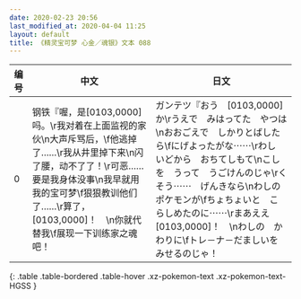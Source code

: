 ```yaml
---
date: 2020-02-23 20:56
last_modified_at: 2020-04-04 11:25
layout: default
title: 《精灵宝可梦 心金／魂银》文本 088
---
```

| 编号 | 中文 | 日文 |
| ---- | ---- | ---- |
| 0 | 钢铁『喔，是[0103,0000]吗。\r我对着在上面监视的家伙\n大声斥骂后，\f他逃掉了……\r我从井里掉下来\n闪了腰，动不了了！\r可恶……要是我身体没事\n我早就用我的宝可梦\f狠狠教训他们了……\r算了，[0103,0000]！　\n你就代替我\f展现一下训练家之魂吧！ | ガンテツ『おう　[0103,0000]か\rうえで　みはってた　やつは\nおおごえで　しかりとばしたら\fにげよったがな⋯⋯\rわし　いどから　おちてしもて\nこしを　うって　うごけんのじゃ\rくそう⋯⋯　げんきなら\nわしの　ポケモンが\fちょちょいと　こらしめたのに⋯⋯\rまあええ　[0103,0000]！　\nわしの　かわりに\fトレ－ナ－だましいを　みせるのじゃ！ |
{: .table .table-bordered .table-hover .xz-pokemon-text .xz-pokemon-text-HGSS }